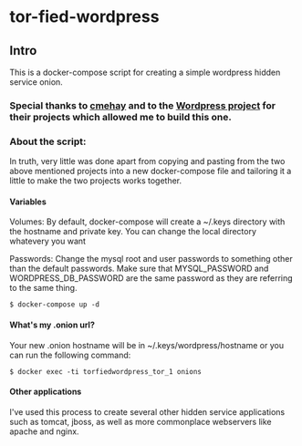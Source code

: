 # tor-fied-wordpress
## Intro

This is a docker-compose script for creating a simple wordpress hidden service onion.

### Special thanks to [cmehay](https://github.com/cmehay/docker-docker-tor-hidden-service) and to the [Wordpress project](https://hub.docker.com/_/wordpress/) for their projects which allowed me to build this one.

### About the script:
In truth, very little was done apart from copying and pasting from the two above mentioned projects into a new docker-compose file and tailoring it a little to make the two projects works together. 

#### Variables

Volumes: By default, docker-compose will create a ~/.keys directory with the hostname and private key.  You can change the local directory whatevery you want

Passwords: Change the mysql root and user passwords to something other than the default passwords.  Make sure that MYSQL_PASSWORD and WORDPRESS_DB_PASSWORD are the same password as they are referring to the same thing.

```
$ docker-compose up -d
```
#### What's my .onion url?

Your new .onion hostname will be in ~/.keys/wordpress/hostname or you can run the following command:

```
$ docker exec -ti torfiedwordpress_tor_1 onions
```

#### Other applications

I've used this process to create several other hidden service applications such as tomcat, jboss, as well as more commonplace webservers like apache and nginx.
